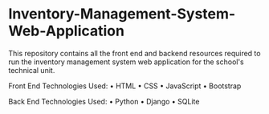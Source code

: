 # Inventory-Management-System-Web-Application
This repository contains all the front end and backend resources required to run the inventory management system web application for the school's technical unit.

Front End Technologies Used:
•	HTML
•	CSS
•	JavaScript
•	Bootstrap

Back End Technologies Used:
•	Python
•	Django
•	SQLite


